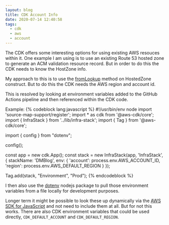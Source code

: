 ```yaml
---
layout: blog
title: CDK Account Info
date: 2020-07-14 12:40:58
tags:
  - cdk
  - aws
  - account
---
```


The CDK offers some interesting options for using existing AWS resouces within it. One example I am using is to use an existing Route 53 hosted zone to generate an ACM validation resource record. But in order to do this the CDK needs to know the HostZone info.

My approach to this is to use the [fromLookup](https://docs.aws.amazon.com/cdk/api/latest/docs/@aws-cdk_aws-route53.HostedZone.html#static-from-wbr-lookupscope-id-query) method on HostedZone construct. But to do this the CDK needs the AWS region and account id.

This is resolved by looking at environment variables added to the GitHub Actions pipeline and then referenced within the CDK code.

Example:
{% codeblock lang:javascript %}
#!/usr/bin/env node
import 'source-map-support/register';
import * as cdk from '@aws-cdk/core';
import { InfraStack } from '../lib/infra-stack';
import { Tag } from '@aws-cdk/core';

import { config } from "dotenv";

config();

const app = new cdk.App();
const stack = new InfraStack(app, 'InfraStack', {
    stackName: 'DMBlog',
    env: {
        'account': process.env.AWS_ACCOUNT_ID,
        'region': process.env.AWS_DEFAULT_REGION
    }
});

Tag.add(stack, "Environment", "Prod");
{% endcodeblock %}

I then also use the [dotenv](https://www.npmjs.com/package/dotenv) nodejs package to pull those environment variables from a file locally for development purposes.

Longer term it might be possible to look these up dynamically via the [AWS SDK for JavaScript](https://aws.amazon.com/sdk-for-node-js/) and not need to include them at all. But for not this works. There are also CDK environment variables that could be used directly, `CDK_DEFAULT_ACCOUNT` and `CDK_DEFAULT_REGION`.